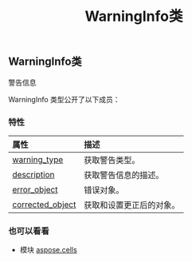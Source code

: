 ﻿---
title: WarningInfo类
second_title: Aspose.Cells for Python via .NET API 参考文献
description:
type: docs
weight: 1580
url: /zh/python-net/aspose.cells/warninginfo/
is_root: false
---
## WarningInfo类
警告信息



WarningInfo 类型公开了以下成员：

### 特性
|属性|描述|
| :- | :- |
| [warning_type](/cells/zh/python-net/aspose.cells/warninginfo/warning_type) |获取警告类型。|
| [description](/cells/zh/python-net/aspose.cells/warninginfo/description) |获取警告信息的描述。|
| [error_object](/cells/zh/python-net/aspose.cells/warninginfo/error_object) |错误对象。|
| [corrected_object](/cells/zh/python-net/aspose.cells/warninginfo/corrected_object) |获取和设置更正后的对象。|



### 也可以看看
* 模块 [aspose.cells](..)
